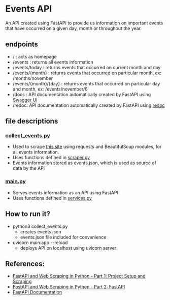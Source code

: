 # Events API

An API created using FastAPI to provide us information on important events that have occurred on a given day, month or throughout the year.

## endpoints

- / : acts as homepage
- /events : returns all events information 
- /events/today : returns events that occurred on current month and day
- /events/{month} : returns events that occurred on particular month, ex: /months/november
- /events/{month}/{day} : returns events that occurred on particular day and month, ex: /events/november/6
- /docs : API documentation automatically created by FastAPI using [Swagger UI](https://swagger.io/tools/swagger-ui/)
- /redoc: API documentation automatically created by FastAPI using [redoc](https://github.com/Redocly/redoc)

## file descriptions

### [collect_events.py](https://github.com/Prajwalsrinvas/event_api/blob/main/collect_events.py)

- Used to scrape [this site](https://www.onthisday.com/) using requests and BeautifulSoup modules, for all events information.
- Uses functions defined in [scraper.py](https://github.com/Prajwalsrinvas/event_api/blob/main/scraper.py)
- Events information stored as events.json, which is used as source of data by the API

### [main.py](https://github.com/Prajwalsrinvas/event_api/blob/main/main.py)

- Serves events information as an API using FastAPI
- Uses functions defined in [services.py](https://github.com/Prajwalsrinvas/event_api/blob/main/services.py)

## How to run it?

- python3 collect_events.py
  - creates events.json 
  - events.json file included for convenience
- uvicorn main:app --reload
  - deploys API on localhost using uvicorn server


## References:

- [FastAPI and Web Scraping in Python - Part 1: Project Setup and Scraping](https://www.youtube.com/watch?v=Nni0HX9O4hc)
- [FastAPI and Web Scraping in Python - Part 2: FastAPI](https://www.youtube.com/watch?v=hOipXax0Ogw)
- [FastAPI Documentation](https://fastapi.tiangolo.com/)
